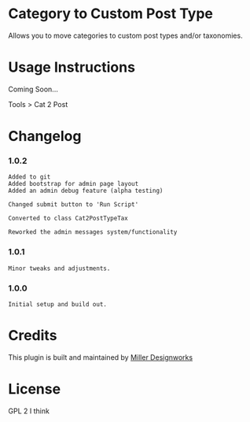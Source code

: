 Category to Custom Post Type
===========

Allows you to move categories to custom post types and/or taxonomies. 

Usage Instructions
===========

Coming Soon...

Tools > Cat 2 Post

Changelog
===========

### 1.0.2

	Added to git
	Added bootstrap for admin page layout
	Added an admin debug feature (alpha testing)
	
	Changed submit button to 'Run Script'
	
	Converted to class Cat2PostTypeTax
	
	Reworked the admin messages system/functionality

### 1.0.1

	Minor tweaks and adjustments.

### 1.0.0

	Initial setup and build out.
	

Credits
===========

This plugin is built and maintained by [Miller Designworks](http://millerdesignworks.com "Miller Designworks")

License
===========

GPL 2 I think

